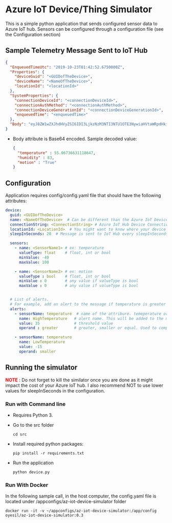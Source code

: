   #  Azure IoT Device/Thing Simulator 

This is a simple python application that sends configured sensor data to Azure IoT hub. Sensors can be configured through a configuration file (see the Configuration section)


## Sample Telemetry Message Sent to IoT Hub

```json
{
  "EnqueuedTimeUtc": "2019-10-23T01:42:52.6750000Z",
  "Properties": {
    "deviceGuid": "<GUIDofTheDevice>",
    "deviceName": "<NameOfTheDevice>",
    "locationId": "<locationId>"
  },
  "SystemProperties": {
    "connectionDeviceId": "<connectionDeviceId>",
    "connectionAuthMethod": "<connectionAuthMethod>",
    "connectionDeviceGenerationId": "<connectionDeviceGenerationId>",
    "enqueuedTime": "<enqueuedTime>"
  },
  "Body": "eyJ0ZW1wZXJhdHVyZSI6IDI3LjkzNzM3NTI3NTU1OTE3NywiaHVtaWRpdHkiOiA3NS4zNDAwMTI0ODQ3NjQ0fQ=="
}
```

- Body attribute is Base64 encoded. Sample decoded value: 
  ```json
  { 
    "temperature" : 55.06736631118647, 
    "humidity" : 83, 
    "motion" : "True"
  }
  ```


## Configuration

Application requires config/config.yaml file that should have the following attributes:

```yaml
device:
  guid: <GUIDofTheDevice>
  name: <NameOfTheDevice>  # Can be different than the Azure IoT Device
  connectionString: <ConnectionString> # Azure IoT Hub Device Connection string
  locationId: <LocationId>  # You might want to know where your device is located
  sleepInSeconds: 20  # Message is sent to IoT Hub every sleepInSeconds

  sensors:
    - name: <SensorName1> # ex: temperature
      valueType: float    # float, int or bool
      minValue: -40
      maxValue: 100

    - name: <SensorName2> # ex: motion
      valueType : bool    # float, int or bool
      minValue : 0        # any value if valueType is bool
      maxValue : 0        # any value if valueType is bool


  # List of alerts. 
  # For example, add an alert to the message if temperature is greater than 35 
  alerts:   
    - sensorName: temperature  # name of the attribure. temeperature or humidity
      name: HighTemperature   # alert name. This will be added to the message sent to IoT hub
      value: 35               # threshold value
      operand : greater       # greater, smaller or equal. Used to compare actual value with threshold value

    - sensorName: temperature
      name: LowTemperature
      value: -15
      operand: smaller 

```

## Running the simulator 

<font color=#ff0000>**NOTE**</font> : Do not forget to kill the similator once you are done as it might impact the cost of your Azure IoT hub. I also recommend NOT to use lower values for sleepInSeconds in the configuration.

### Run with Command line

- Requires Python 3. 

- Go to the src folder
  ```shell
  cd src
  ```

- Install required python packages:
  ```shell
  pip install -r requirements.txt
  ```

- Run the application
  ```shell
  python device.py
  ```
  

### Run With Docker

In the following sample call, in the host computer, the config.yaml file is located under /appconfigs/az-iot-device-simulator folder

```shell
docker run -it -v ~/appconfigs/az-iot-device-simulator:/app/config oyesil/az-iot-device-simulator:0.3
```







